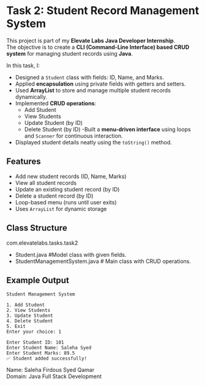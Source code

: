 # Task 2: Student Record Management System

This project is part of my **Elevate Labs Java Developer Internship**.  
The objective is to create a **CLI (Command-Line Interface) based CRUD system** for managing student records using **Java**.

In this task, I:
- Designed a `Student` class with fields: ID, Name, and Marks.
- Applied **encapsulation** using private fields with getters and setters.
- Used **ArrayList** to store and manage multiple student records dynamically.
- Implemented **CRUD operations**:
  - Add Student
  - View Students
  - Update Student (by ID)
  - Delete Student (by ID)
 -Built a **menu-driven interface** using loops and `Scanner` for continuous interaction.
- Displayed student details neatly using the `toString()` method.

## Features
- Add new student records (ID, Name, Marks)
- View all student records
- Update an existing student record (by ID)
- Delete a student record (by ID)
- Loop-based menu (runs until user exits)
- Uses `ArrayList` for dynamic storage
  
## Class Structure

com.elevatelabs.tasks.task2
- Student.java  #Model class with given fields.
- StudentManagementSystem.java   # Main class with CRUD operations.

## Example Output
```
Student Management System

1. Add Student
2. View Students
3. Update Student
4. Delete Student
5. Exit
Enter your choice: 1

Enter Student ID: 101
Enter Student Name: Saleha Syed
Enter Student Marks: 89.5
✅ Student added successfully!
```

Name: Saleha Firdous Syed Qamar  
Domain: Java Full Stack Development


